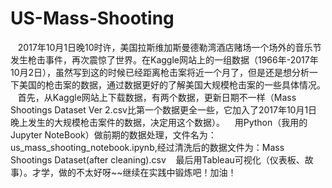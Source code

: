 # US-Mass-Shooting
    2017年10月1日晚10时许，美国拉斯维加斯曼德勒湾酒店赌场一个场外的音乐节发生枪击事件，再次震惊了世界。在Kaggle网站上的一组数据（1966年-2017年10月2日），虽然写到这的时候已经距离枪击案将近一个月了，但是还是想分析一下美国的枪击案的数据，通过数据更好的了解美国大规模枪击案的一些具体情况。
    首先，从Kaggle网站上下载数据，有两个数据，更新日期不一样（Mass Shootings Dataset Ver 2.csv比第一个数据更全一些，它加入了2017年10月1日晚上发生的大规模枪击案件的数据，决定用这个数据）。
    用Python（我用的Jupyter NoteBook）做前期的数据处理，文件名为：us_mass_shooting_notebook.ipynb,经过清洗后的数据文件为：Mass Shootings Dataset(after cleaning).csv
    最后用Tableau可视化（仪表板、故事）。才学，做的不太好呀~~继续在实践中锻炼吧！加油！
